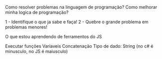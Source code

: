  Como resolver problemas na linguagem de programação?
Como melhorar minha logica de programação?

1 - Identifique o que ja sabe e faça!
2 - Quebre o grande problema em problemas menores!

O que estou aprendendo de ferramentos do JS

Executar funções
Variaveis
Concatenação
Tipo de dado: String (no c# é minusculo, no JS é maiusculo)
